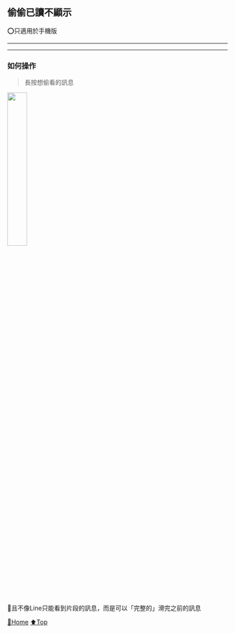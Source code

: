 ## 偷偷已讀不顯示
⭕️只適用於手機版

---
---

### 如何操作
> 長按想偷看的訊息  

<img src="./assets/2_4_read.gif" width="30%"><br>
且不像Line只能看到片段的訊息，而是可以「完整的」滑完之前的訊息

[🔱Home](../README.md) [⬆️Top](#偷偷已讀不顯示)